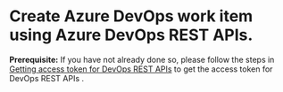 # Create Azure DevOps work item using Azure DevOps REST APIs.  

**Prerequisite:** If you have not already done so, please follow the steps in [Getting access token for DevOps REST APIs][1] to get the access token for DevOps REST APIs . 



















[1]:https://github.com/aj3705/AzureDevOps/blob/master/restapis/ado-authentication.md
